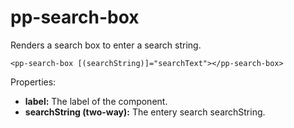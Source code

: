 # pp-search-box

Renders a search box to enter a search string.

```
<pp-search-box [(searchString)]="searchText"></pp-search-box>
```

Properties: 

- **label:** The label of the component.
- **searchString (two-way):** The entery search searchString.